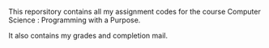 This reporsitory contains all my assignment codes for the course Computer Science : Programming with a Purpose.

It also contains my grades and completion mail.
